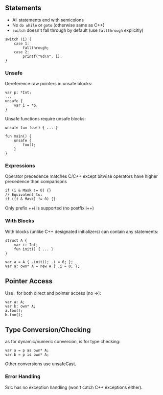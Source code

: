## Statements
- All statements end with semicolons
- No `do while` or `goto` (otherwise same as C++)
- `switch` doesn't fall through by default (use `fallthrough` explicitly)
```sric
switch (i) {
    case 1:
        fallthrough;
    case 2:
        printf("%d\n", i);
}
```
### Unsafe
Dereference raw pointers in unsafe blocks:

```sric
var p: *Int;
...
unsafe {
    var i = *p;
}
```
Unsafe functions require unsafe blocks:

```sric
unsafe fun foo() { ... }

fun main() {
    unsafe {
        foo();
    }
}
```
### Expressions
Operator precedence matches C/C++ except bitwise operators have higher precedence than comparisons

```sric
if (i & Mask != 0) {}
// Equivalent to:
if ((i & Mask) != 0) {}
```
Only prefix ++i is supported (no postfix i++)

### With Blocks
With blocks (unlike C++ designated initializers) can contain any statements:

```sric
struct A {
    var i: Int;
    fun init() { ... }
}

var a = A { .init(); .i = 0; };
var a: own* A = new A { .i = 0; };
```
## Pointer Access
Use . for both direct and pointer access (no ->):

```sric
var a: A;
var b: own* A;
a.foo();
b.foo();
```
## Type Conversion/Checking
as for dynamic/numeric conversion, is for type checking:

```sric
var a = p as own* A;
var b = p is own* A;
```
Other conversions use unsafeCast.

### Error Handling
Sric has no exception handling (won't catch C++ exceptions either).
